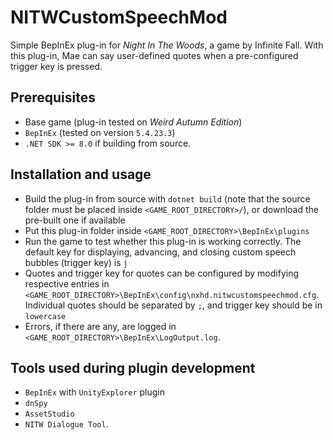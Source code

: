 # NITWCustomSpeechMod
Simple BepInEx plug-in for *Night In The Woods*, a game by Infinite Fall. With this plug-in, Mae can say user-defined quotes when a pre-configured trigger key is pressed.
## Prerequisites
- Base game (plug-in tested on *Weird Autumn Edition*)
- `BepInEx` (tested on version `5.4.23.3`)
- `.NET SDK >= 8.0` if building from source.
## Installation and usage
- Build the plug-in from source with `dotnet build` (note that the source folder must be placed inside `<GAME_ROOT_DIRECTORY>/`), or download the pre-built one if available 
- Put this plug-in folder inside `<GAME_ROOT_DIRECTORY>\BepInEx\plugins`
- Run the game to test whether this plug-in is working correctly. The default key for displaying, advancing, and closing custom speech bubbles (trigger key) is `j`
- Quotes and trigger key for quotes can be configured by modifying respective entries in `<GAME_ROOT_DIRECTORY>\BepInEx\config\nxhd.nitwcustomspeechmod.cfg`. Individual quotes should be separated by `;`, and trigger key should be in `lowercase`
- Errors, if there are any, are logged in `<GAME_ROOT_DIRECTORY>\BepInEx\LogOutput.log`.
## Tools used during plugin development
- `BepInEx` with `UnityExplorer` plugin
- `dnSpy`
- `AssetStudio`
- `NITW Dialogue Tool`.